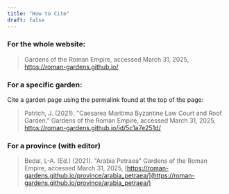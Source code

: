 ```yaml
---
title: "How to Cite"
draft: false
---
```


### For the whole website:

> Gardens of the Roman Empire, accessed March 31, 2025, https://roman-gardens.github.io/

### For a specific garden:

Cite a garden page using the permalink found at the top of the page:

> Patrich, J. (2021). "Caesarea Maritima Byzantine Law Court and Roof Garden." Gardens of the Roman Empire, accessed March 31, 2025, https://roman-gardens.github.io/id/5c1a7e251d/

### For a province (with editor)

> Bedal, L-A. (Ed.) (2021). "Arabia Petraea" Gardens of the Roman Empire, accessed March 31, 2025, [https://roman-gardens.github.io/province/arabia_petraea/](https://roman-gardens.github.io/province/arabia_petraea/)
